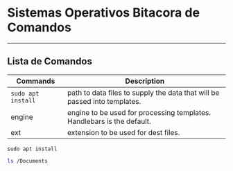 # Sistemas Operativos Bitacora de Comandos
--------------------------------------------
## Lista de Comandos



| Commands 				| Description |
| ------   				| ----------- |
| `sudo apt install`   	| path to data files to supply the data that will be passed into templates. |
| engine 				| engine to be used for processing templates. Handlebars is the default. |
| ext    				| extension to be used for dest files. |

`sudo apt install`
```bash
ls /Documents
```